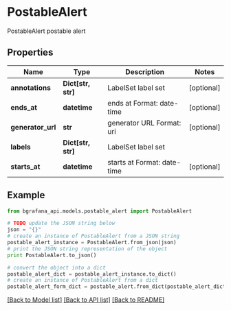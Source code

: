 # PostableAlert

PostableAlert postable alert

## Properties
Name | Type | Description | Notes
------------ | ------------- | ------------- | -------------
**annotations** | **Dict[str, str]** | LabelSet label set | [optional] 
**ends_at** | **datetime** | ends at Format: date-time | [optional] 
**generator_url** | **str** | generator URL Format: uri | [optional] 
**labels** | **Dict[str, str]** | LabelSet label set | 
**starts_at** | **datetime** | starts at Format: date-time | [optional] 

## Example

```python
from bgrafana_api.models.postable_alert import PostableAlert

# TODO update the JSON string below
json = "{}"
# create an instance of PostableAlert from a JSON string
postable_alert_instance = PostableAlert.from_json(json)
# print the JSON string representation of the object
print PostableAlert.to_json()

# convert the object into a dict
postable_alert_dict = postable_alert_instance.to_dict()
# create an instance of PostableAlert from a dict
postable_alert_form_dict = postable_alert.from_dict(postable_alert_dict)
```
[[Back to Model list]](../README.md#documentation-for-models) [[Back to API list]](../README.md#documentation-for-api-endpoints) [[Back to README]](../README.md)


